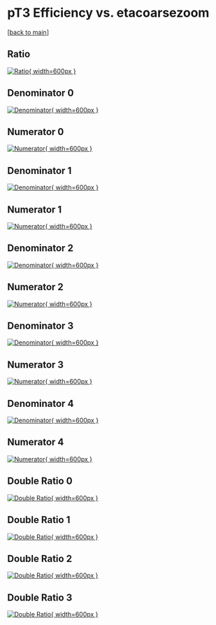 # pT3 Efficiency vs. etacoarsezoom

[[back to main](./)]



## Ratio

[![Ratio](../mtv/var/pT3_loweta_211_1_eff_etacoarsezoom.png){ width=600px }](../mtv/var/pT3_loweta_211_1_eff_etacoarsezoom.pdf)

## Denominator 0

[![Denominator](../mtv/den/pT3_loweta_211_1_eff_etacoarsezoom_den0.png){ width=600px }](../mtv/den/pT3_loweta_211_1_eff_etacoarsezoom_den0.pdf)

## Numerator 0

[![Numerator](../mtv/num/pT3_loweta_211_1_eff_etacoarsezoom_num0.png){ width=600px }](../mtv/num/pT3_loweta_211_1_eff_etacoarsezoom_num0.pdf)

## Denominator 1

[![Denominator](../mtv/den/pT3_loweta_211_1_eff_etacoarsezoom_den1.png){ width=600px }](../mtv/den/pT3_loweta_211_1_eff_etacoarsezoom_den1.pdf)

## Numerator 1

[![Numerator](../mtv/num/pT3_loweta_211_1_eff_etacoarsezoom_num1.png){ width=600px }](../mtv/num/pT3_loweta_211_1_eff_etacoarsezoom_num1.pdf)

## Denominator 2

[![Denominator](../mtv/den/pT3_loweta_211_1_eff_etacoarsezoom_den2.png){ width=600px }](../mtv/den/pT3_loweta_211_1_eff_etacoarsezoom_den2.pdf)

## Numerator 2

[![Numerator](../mtv/num/pT3_loweta_211_1_eff_etacoarsezoom_num2.png){ width=600px }](../mtv/num/pT3_loweta_211_1_eff_etacoarsezoom_num2.pdf)

## Denominator 3

[![Denominator](../mtv/den/pT3_loweta_211_1_eff_etacoarsezoom_den3.png){ width=600px }](../mtv/den/pT3_loweta_211_1_eff_etacoarsezoom_den3.pdf)

## Numerator 3

[![Numerator](../mtv/num/pT3_loweta_211_1_eff_etacoarsezoom_num3.png){ width=600px }](../mtv/num/pT3_loweta_211_1_eff_etacoarsezoom_num3.pdf)

## Denominator 4

[![Denominator](../mtv/den/pT3_loweta_211_1_eff_etacoarsezoom_den4.png){ width=600px }](../mtv/den/pT3_loweta_211_1_eff_etacoarsezoom_den4.pdf)

## Numerator 4

[![Numerator](../mtv/num/pT3_loweta_211_1_eff_etacoarsezoom_num4.png){ width=600px }](../mtv/num/pT3_loweta_211_1_eff_etacoarsezoom_num4.pdf)

## Double Ratio 0

[![Double Ratio](../mtv/ratio/pT3_loweta_211_1_eff_etacoarsezoom_ratio0.png){ width=600px }](../mtv/ratio/pT3_loweta_211_1_eff_etacoarsezoom_ratio0.pdf)

## Double Ratio 1

[![Double Ratio](../mtv/ratio/pT3_loweta_211_1_eff_etacoarsezoom_ratio1.png){ width=600px }](../mtv/ratio/pT3_loweta_211_1_eff_etacoarsezoom_ratio1.pdf)

## Double Ratio 2

[![Double Ratio](../mtv/ratio/pT3_loweta_211_1_eff_etacoarsezoom_ratio2.png){ width=600px }](../mtv/ratio/pT3_loweta_211_1_eff_etacoarsezoom_ratio2.pdf)

## Double Ratio 3

[![Double Ratio](../mtv/ratio/pT3_loweta_211_1_eff_etacoarsezoom_ratio3.png){ width=600px }](../mtv/ratio/pT3_loweta_211_1_eff_etacoarsezoom_ratio3.pdf)

